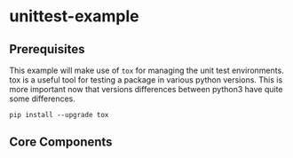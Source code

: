 # unittest-example

## Prerequisites
This example will make use of `tox` for managing the unit test environments.
tox is a useful tool for testing a package in various python versions.
This is more important now that versions differences between python3 have quite some differences.

`pip install --upgrade tox`

## Core Components

